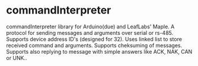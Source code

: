 commandInterpreter
==================

commandInterpreter library for Arduino(due) and LeafLabs' Maple. A protocol for sending messages and arguments over serial or rs-485. Supports device address ID's (designed for 32). Uses linked list to store received command and arguments. Supports cheksuming of messages. Supports also replying to message with simple answers like ACK, NAK, CAN or UNK..